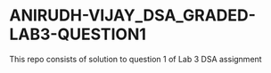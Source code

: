 # ANIRUDH-VIJAY_DSA_GRADED-LAB3-QUESTION1
This repo consists of solution to question 1 of Lab 3 DSA assignment
